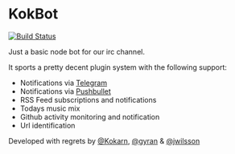 KokBot
======

[![Build Status](https://travis-ci.org/kokarn/KokBot.svg?branch=master)](https://travis-ci.org/kokarn/KokBot)

Just a basic node bot for our irc channel.

It sports a pretty decent plugin system with the following support:

* Notifications via [Telegram](https://telegram.org)
* Notifications via [Pushbullet](https://www.pushbullet.com)
* RSS Feed subscriptions and notifications
* Todays music mix
* Github activity monitoring and notification
* Url identification

Developed with regrets by [@Kokarn](https://github.com/kokarn/), [@gyran](https://github.com/gyran/) & [@jwilsson](https://github.com/jwilsson/)
